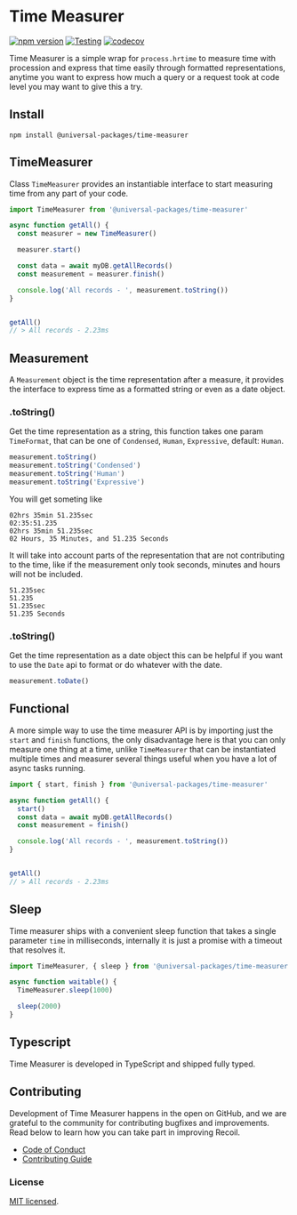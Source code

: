 # Time Measurer
[![npm version](https://badge.fury.io/js/@universal-packages%time-measurer.svg)](https://www.npmjs.com/package/@universal-packages/time-measurer)
[![Testing](https://github.com/Universal-Packages/universal-time-measurer/actions/workflows/testing.yml/badge.svg)](https://github.com/Universal-Packages/universal-time-measurer/actions/workflows/testing.yml)
[![codecov](https://codecov.io/gh/Universal-Packages/time-measurer/branch/main/graph/badge.svg?token=CXPJSN8IGL)](https://codecov.io/gh/Universal-Packages/universal-time-measurer)

Time Measurer is a simple wrap for `process.hrtime` to measure time with procession and express that time easily through formatted representations, anytime you want to express how much a query or a request took at code level you may want to give this a try.

## Install

```shell
npm install @universal-packages/time-measurer
```

## TimeMeasurer

Class `TimeMeasurer` provides an instantiable interface to start measuring time from any part of your code.

```js
import TimeMeasurer from '@universal-packages/time-measurer'

async function getAll() {
  const measurer = new TimeMeasurer()

  measurer.start()

  const data = await myDB.getAllRecords()
  const measurement = measurer.finish()

  console.log('All records - ', measurement.toString())
}


getAll()
// > All records - 2.23ms
```

## Measurement

A `Measurement` object is the time representation after a measure, it provides the interface to express time as a formatted string or even as a date object.

### .toString()

Get the time representation as a string, this function takes one param `TimeFormat`, that can be one of `Condensed`, `Human`, `Expressive`, default: `Human`.

```js
measurement.toString()
measurement.toString('Condensed')
measurement.toString('Human')
measurement.toString('Expressive')
```

You will get someting like

```
02hrs 35min 51.235sec
02:35:51.235
02hrs 35min 51.235sec
02 Hours, 35 Minutes, and 51.235 Seconds
```

It will take into account parts of the representation that are not contributing to the time, like if the measurement only took seconds, minutes and hours will not be included.

```
51.235sec
51.235
51.235sec
51.235 Seconds
```

### .toString()

Get the time representation as a date object this can be helpful if you want to use the `Date` api to format or do whatever with the date.

```js
measurement.toDate()
```

## Functional

A more simple way to use the time measurer API is by importing just the `start` and `finish` functions, the only disadvantage here is that you can only measure one thing at a time, unlike `TimeMeasurer` that can be instantiated multiple times and measurer several things useful when you have a lot of async tasks running.

```ts
import { start, finish } from '@universal-packages/time-measurer'

async function getAll() {
  start()
  const data = await myDB.getAllRecords()
  const measurement = finish()

  console.log('All records - ', measurement.toString())
}


getAll()
// > All records - 2.23ms
```

## Sleep

Time measurer ships with a convenient sleep function that takes a single parameter `time` in milliseconds, internally it is just a promise with a timeout that resolves it.


```js
import TimeMeasurer, { sleep } from '@universal-packages/time-measurer'

async function waitable() {
  TimeMeasurer.sleep(1000)

  sleep(2000)
}

```

## Typescript

Time Measurer is developed in TypeScript and shipped fully typed.

## Contributing

Development of Time Measurer happens in the open on GitHub, and we are grateful to the community for contributing bugfixes and improvements. Read below to learn how you can take part in improving Recoil.

- [Code of Conduct](./CODE_OF_CONDUCT.md)
- [Contributing Guide](./CONTRIBUTING.md)

### License

[MIT licensed](./LICENSE).

